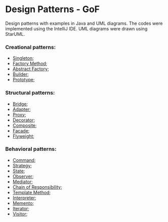 # Design Patterns - GoF
Design patterns with examples in Java and UML diagrams. The codes were implemented using the IntelliJ IDE. UML diagrams were drawn using StarUML.

###  Creational patterns:

- [Singleton](https://github.com/CamiloJr/design-patterns-gof/tree/main/singleton);
- [Factory Method](https://github.com/CamiloJr/design-patterns-gof/tree/main/factory-method);
- [Abstract Factory](https://github.com/CamiloJr/design-patterns-gof/tree/main/abstract-factory);
- [Builder](https://github.com/CamiloJr/design-patterns-gof/tree/main/builder);
- [Protptype](https://github.com/CamiloJr/design-patterns-gof/tree/main/prototype);

###  Structural patterns:

- [Bridge](https://github.com/CamiloJr/design-patterns-gof/tree/main/bridge);
- [Adapter](https://github.com/CamiloJr/design-patterns-gof/tree/main/adapter);
- [Proxy](https://github.com/CamiloJr/design-patterns-gof/tree/main/proxy);
- [Decorator](https://github.com/CamiloJr/design-patterns-gof/tree/main/decorator);
- [Composite](https://github.com/CamiloJr/design-patterns-gof/tree/main/composite);
- [Facade](https://github.com/CamiloJr/design-patterns-gof/tree/main/facade);
- [Flyweight](https://github.com/CamiloJr/design-patterns-gof/tree/main/flyweight);

### Behavioral patterns:

- [Command](https://github.com/CamiloJr/design-patterns-gof/tree/main/command);
- [Strategy](https://github.com/CamiloJr/design-patterns-gof/tree/main/strategy);
- [State](https://github.com/CamiloJr/design-patterns-gof/tree/main/state);
- [Observer](https://github.com/CamiloJr/design-patterns-gof/tree/main/observer);
- [Mediator](https://github.com/CamiloJr/design-patterns-gof/tree/main/mediator);
- [Chain of Responsibility](https://github.com/CamiloJr/design-patterns-gof/tree/main/chain-of-responsibility);
- [Template Method](https://github.com/CamiloJr/design-patterns-gof/tree/main/template-method);
- [Interpreter](https://github.com/CamiloJr/design-patterns-gof/tree/main/interpreter);
- [Memento](https://github.com/CamiloJr/design-patterns-gof/tree/main/memento);
- [Iterator](https://github.com/CamiloJr/design-patterns-gof/tree/main/iterator);
- [Visitor](https://github.com/CamiloJr/design-patterns-gof/tree/main/visitor);